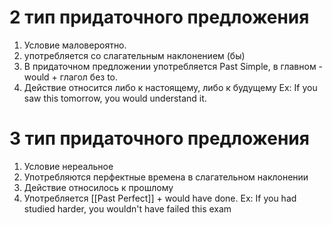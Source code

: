 # 2 тип придаточного предложения
1. Условие маловероятно. 
2. употребляется со слагательным наклонением (бы)
3. В придаточном предложении употребляется Past Simple, в главном - would + глагол без to.
4. Действие относится либо к настоящему, либо к будущему
Ex: If you saw this tomorrow, you would understand it.

# 3 тип придаточного предложения
1. Условие нереальное
2. Употребляются перфектные времена в слагательном наклонении
3. Действие относилось к прошлому
4. Употребляется [[Past Perfect]] + would have done.
Ex: If you had studied harder, you wouldn't have failed this exam
